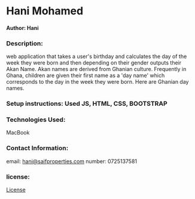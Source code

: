 # Hani Mohamed

#### Author: Hani

### Description: 
web application that takes a user's birthday and calculates the day of the week they were born and then depending on their gender outputs their Akan Name. Akan names are derived from Ghanian culture. Frequently in Ghana, children are given their first name as a 'day name' which corresponds to the day in the week they were born. Here are Ghanian day names.

### Setup instructions: Used JS, HTML, CSS, BOOTSTRAP

### Technologies Used:
MacBook

### Contact Information: 
email: hani@saifproperties.com
number: 0725137581

### license:
[License](https://github.com/Hani-M/IP-2/community/license/new?branch=master&template=mit)
